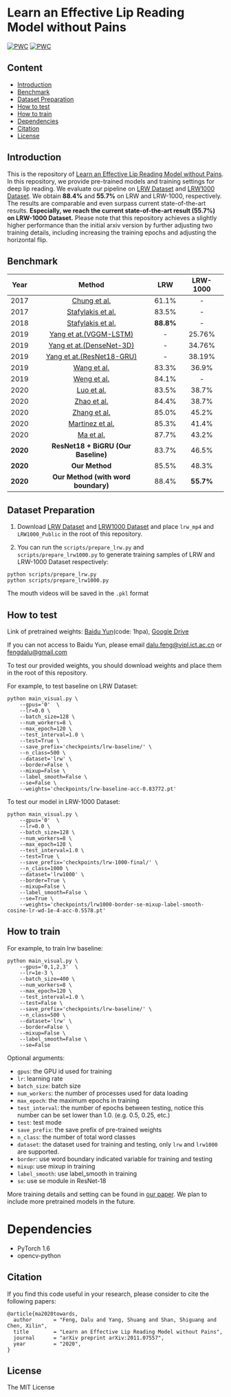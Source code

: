 # Learn an Effective Lip Reading Model without Pains

[![PWC](https://img.shields.io/endpoint.svg?url=https://paperswithcode.com/badge/learn-an-effective-lip-reading-model-without/lipreading-on-lrw-1000)](https://paperswithcode.com/sota/lipreading-on-lrw-1000?p=learn-an-effective-lip-reading-model-without)
[![PWC](https://img.shields.io/endpoint.svg?url=https://paperswithcode.com/badge/learn-an-effective-lip-reading-model-without/lipreading-on-lip-reading-in-the-wild)](https://paperswithcode.com/sota/lipreading-on-lip-reading-in-the-wild?p=learn-an-effective-lip-reading-model-without)


## Content

- [Introduction](#Introduction)
- [Benchmark](#Benchmark)
- [Dataset Preparation](#Dataset-Preparation)
- [How to test](#How-to-test)
- [How to train](#How-to-train)
- [Dependencies](#Dependencies)
- [Citation](#Citation)
- [License](#License)


## Introduction

This is the repository of [Learn an Effective Lip Reading Model without Pains](https://arxiv.org/abs/2011.07557). In this repository, we provide pre-trained models and training settings for deep lip reading. We evaluate our pipeline on [LRW Dataset](http://www.robots.ox.ac.uk/~vgg/data/lip_reading/lrw1.html) and [LRW1000 Dataset](https://vipl.ict.ac.cn/view_database.php?id=14). We obtain **88.4%** and **55.7%** on LRW and LRW-1000, respectively. The results are comparable and even surpass current state-of-the-art results. **Especially, we reach the current state-of-the-art result (55.7%) on LRW-1000 Dataset.** Please note that this repository achieves a slightly higher performance than the initial arxiv version by further adjusting two training details, including increasing the training epochs and adjusting the horizontal flip.

## Benchmark

| Year |      Method          |   LRW  |     LRW-1000    |
|:----:|:--------------------:|:------:|:---------------:|
|2017|[Chung et al.](https://www.robots.ox.ac.uk/~vgg/publications/2017/Chung17a/chung17a.pdf)   | 61.1%  | - |
|2017|[Stafylakis et al.](https://arxiv.org/abs/1703.04105)   |83.5% | - |
|2018|[Stafylakis et al.](https://arxiv.org/abs/1811.01194)   |**88.8%** | - |
|2019|[Yang et at.(VGGM-LSTM)](https://arxiv.org/abs/1810.06990) | - | 25.76% |
|2019|[Yang et at.(DenseNet-3D)](https://arxiv.org/abs/1810.06990) | - | 34.76% |
|2019|[Yang et at.(ResNet18-GRU)](https://arxiv.org/abs/1810.06990) | - | 38.19% |
|2019|[Wang et al.](https://bmvc2019.org/wp-content/uploads/papers/1211-paper.pdf)   |83.3% | 36.9% |
|2019|[Weng et al.](https://arxiv.org/abs/1905.02540)   |84.1% | - |
|2020|[Luo et al.](https://arxiv.org/abs/2003.03983)   | 83.5% | 38.7% |
|2020|[Zhao et al.](https://arxiv.org/abs/2003.06439)   |84.4% | 38.7% |
|2020|[Zhang et al.](https://arxiv.org/abs/2003.03206)   |85.0% | 45.2% |
|2020|[Martinez et al.](https://arxiv.org/abs/2001.08702)   |85.3% | 41.4% |
|2020|[Ma et al.](https://arxiv.org/abs/2007.06504)   |87.7% |43.2%|
|**2020**|    **ResNet18 + BiGRU (Our Baseline)**  |   83.7%   |     46.5%    |
|**2020**|    **Our Method**  |   85.5%   |     48.3%    |
|**2020**|    **Our Method (with word boundary)**  |  88.4%    |     **55.7%**    |



## Dataset Preparation

1. Download  [LRW Dataset](http://www.robots.ox.ac.uk/~vgg/data/lip_reading/lrw1.htm) and [LRW1000 Dataset](https://vipl.ict.ac.cn/view_database.php?id=14) and place `lrw_mp4` and `LRW1000_Public` in the root of this repository. 

2. You can run the  `scripts/prepare_lrw.py` and `scripts/prepare_lrw1000.py` to generate training samples of LRW and LRW-1000 Dataset respectively:

```
python scripts/prepare_lrw.py
python scripts/prepare_lrw1000.py 
```

The mouth videos will be saved in the `.pkl` format

## How to test

Link of pretrained weights:
[Baidu Yun](https://pan.baidu.com/s/1mkKPmW2ezuctyoHwPNUkog)(code: 1hpa), [Google Drive](https://drive.google.com/drive/folders/115bAZXOZqsBJWvX28HjXRwEhNJzJlq88?usp=sharing)

If you can not access to Baidu Yun, please email dalu.feng@vipl.ict.ac.cn or fengdalu@gmail.com

To test our provided weights, you should download weights and place them in the root of this repository. 

For example, to test baseline on LRW Dataset: 

```
python main_visual.py \
    --gpus='0'  \
    --lr=0.0 \
    --batch_size=128 \
    --num_workers=8 \
    --max_epoch=120 \
    --test_interval=1.0 \
    --test=True \
    --save_prefix='checkpoints/lrw-baseline/' \
    --n_class=500 \
    --dataset='lrw' \
    --border=False \
    --mixup=False \
    --label_smooth=False \
    --se=False \
    --weights='checkpoints/lrw-baseline-acc-0.83772.pt'
```

To test our model in LRW-1000 Dataset: 

```
python main_visual.py \
    --gpus='0'  \
    --lr=0.0 \
    --batch_size=128 \
    --num_workers=8 \
    --max_epoch=120 \
    --test_interval=1.0 \
    --test=True \
    --save_prefix='checkpoints/lrw-1000-final/' \
    --n_class=1000 \
    --dataset='lrw1000' \
    --border=True \
    --mixup=False \
    --label_smooth=False \
    --se=True \
    --weights='checkpoints/lrw1000-border-se-mixup-label-smooth-cosine-lr-wd-1e-4-acc-0.5578.pt'
```

## How to train

For example, to train lrw baseline:

```
python main_visual.py \
    --gpus='0,1,2,3'  \
    --lr=1e-3 \
    --batch_size=400 \
    --num_workers=8 \
    --max_epoch=120 \
    --test_interval=1.0 \
    --test=False \
    --save_prefix='checkpoints/lrw-baseline/' \
    --n_class=500 \
    --dataset='lrw' \
    --border=False \
    --mixup=False \
    --label_smooth=False \
    --se=False  
```

Optional arguments:

- `gpus`: the GPU id used for training
- `lr`: learning rate
- `batch_size`: batch size
- `num_workers`: the number of processes used for data loading
- `max_epoch`: the maximum epochs in training
- `test_interval`: the number of epochs between testing, notice this number can be set lower than 1.0. (e.g. 0.5, 0.25, etc.)
- `test`: test mode
- `save_prefix`: the save prefix of pre-trained weights
- `n_class`: the number of total word classes
- `dataset`: the dataset used for training and testing, only `lrw` and `lrw1000` are supported.
- `border`:  use word boundary indicated variable for training and testing
- `mixup`: use mixup in training
- `label_smooth`: use label_smooth in training
- `se`: use se module in ResNet-18

More training details and setting can be found in [our paper](https://arxiv.org/abs/2011.07557). We plan to include more pretrained models in the future.

# Dependencies

- PyTorch 1.6
- opencv-python

## Citation

If you find this code useful in your research, please consider to cite the following papers:

```
@article{ma2020towards,
  author       = "Feng, Dalu and Yang, Shuang and Shan, Shiguang and Chen, Xilin",
  title        = "Learn an Effective Lip Reading Model without Pains",
  journal      = "arXiv preprint arXiv:2011.07557",
  year         = "2020",
}
```


## License

The MIT License
